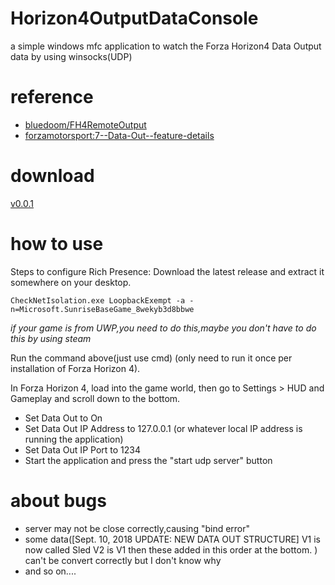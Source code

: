 # Horizon4OutputDataConsole
a simple windows mfc application to watch the Forza Horizon4 Data Output data by using winsocks(UDP)
# reference
+ [bluedoom/FH4RemoteOutput](https://github.com/bluedoom/FH4RemoteOutput)
+ [forzamotorsport:7--Data-Out--feature-details](https://forums.forzamotorsport.net/turn10_postst128499_Forza-Motorsport-7--Data-Out--feature-details.aspx)
# download
[v0.0.1](https://github.com/NOTF-API/Horizon4OutputDataConsole/releases)
# how to use
Steps to configure Rich Presence:
Download the latest release and extract it somewhere on your desktop.

```CheckNetIsolation.exe LoopbackExempt -a -n=Microsoft.SunriseBaseGame_8wekyb3d8bbwe```

*if your game is from UWP,you need to do this,maybe you don't have to do this by using steam*

Run the command above(just use cmd) (only need to run it once per installation of Forza Horizon 4).

In Forza Horizon 4, load into the game world, then go to Settings > HUD and Gameplay and scroll down to the bottom.
+ Set Data Out to On
+ Set Data Out IP Address to 127.0.0.1 (or whatever local IP address is running the application)
+ Set Data Out IP Port to 1234
+ Start the application and press the "start udp server" button
# about bugs
+ server may not be close correctly,causing "bind error"
+ some data([Sept. 10, 2018 UPDATE: NEW DATA OUT STRUCTURE]
V1 is now called Sled
V2 is V1 then these added in this order at the bottom. ) 
can't be convert correctly but I don't know why
+ and so on....
